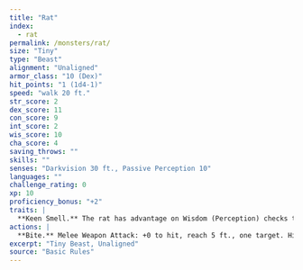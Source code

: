 ```yaml
---
title: "Rat"
index:
  - rat
permalink: /monsters/rat/
size: "Tiny"
type: "Beast"
alignment: "Unaligned"
armor_class: "10 (Dex)"
hit_points: "1 (1d4-1)"
speed: "walk 20 ft."
str_score: 2
dex_score: 11
con_score: 9
int_score: 2
wis_score: 10
cha_score: 4
saving_throws: ""
skills: ""
senses: "Darkvision 30 ft., Passive Perception 10"
languages: ""
challenge_rating: 0
xp: 10
proficiency_bonus: "+2"
traits: |
  **Keen Smell.** The rat has advantage on Wisdom (Perception) checks that rely on smell.
actions: |
  **Bite.** Melee Weapon Attack: +0 to hit, reach 5 ft., one target. Hit: 1 piercing damage.
excerpt: "Tiny Beast, Unaligned"
source: "Basic Rules"
---
```

